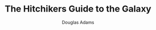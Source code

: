 ---
title: The Hitchikers Guide to the Galaxy
author: Douglas Adams
description: description goes here
---